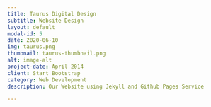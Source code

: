 ```yaml
---
title: Taurus Digital Design
subtitle: Website Design
layout: default
modal-id: 5
date: 2020-06-10
img: taurus.png
thumbnail: taurus-thumbnail.png
alt: image-alt
project-date: April 2014
client: Start Bootstrap
category: Web Development
description: Our Website using Jekyll and Github Pages Service

---
```

